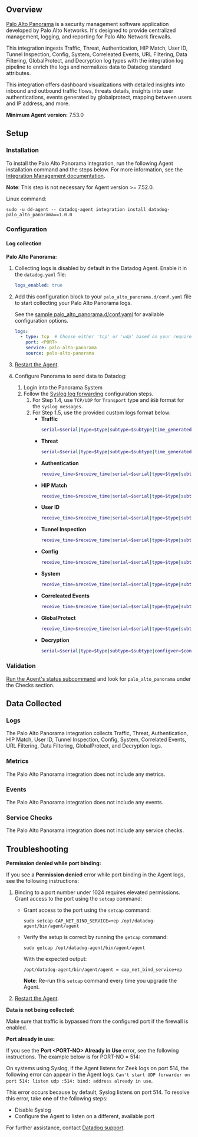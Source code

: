 ## Overview

[Palo Alto Panorama][1] is a security management software application developed by Palo Alto Networks. It's designed to provide centralized management, logging, and reporting for Palo Alto Network firewalls.

This integration ingests Traffic, Threat, Authentication, HIP Match, User ID, Tunnel Inspection, Config, System, Correleated Events, URL Filtering, Data Filtering, GlobalProtect, and Decryption log types with the integration log pipeline to enrich the logs and normalizes data to Datadog standard attributes.

This integration offers dashboard visualizations with detailed insights into inbound and outbound traffic flows, threats details, insights into user authentications, events generated by globalprotect, mapping between users and IP address, and more.

**Minimum Agent version:** 7.53.0

## Setup

### Installation

To install the Palo Alto Panorama integration, run the following Agent installation command and the steps below. For more information, see the [Integration Management documentation][2].

**Note**: This step is not necessary for Agent version >= 7.52.0.

Linux command:
  ```shell
  sudo -u dd-agent -- datadog-agent integration install datadog-palo_alto_panorama==1.0.0
  ```

### Configuration

#### Log collection

**Palo Alto Panorama:**

1. Collecting logs is disabled by default in the Datadog Agent. Enable it in the `datadog.yaml` file:

   ```yaml
   logs_enabled: true
   ```

2. Add this configuration block to your `palo_alto_panorama.d/conf.yaml` file to start collecting your Palo Alto Panorama logs.

   See the [sample palo_alto_panorama.d/conf.yaml][3] for available configuration options.

   ```yaml
   logs:
     - type: tcp  # Choose either 'tcp' or 'udp' based on your requirements
       port: <PORT>
       service: palo-alto-panorama
       source: palo-alto-panorama
   ```

3. [Restart the Agent][4].

4. Configure Panorama to send data to Datadog:
   1. Login into the Panorama System
   2. Follow the [Syslog log forwarding][5] configuration steps.
      1. For Step 1.4, use `TCP/UDP` for `Transport` type and `BSD` format for the `syslog messages`.
      2. For Step 1.5, use the provided custom logs format below:
         - **Traffic**
            ```sh
            serial=$serial|type=$type|subtype=$subtype|time_generated=$cef-formatted-time_generated|src=$src|dst=$dst|natsrc=$natsrc|natdst=$natdst|rule=$rule|suser=$srcuser|duser=$dstuser|app=$app|vsys=$vsys|from=$from|to=$to|inboundif=$inbound_if|outboundif=$outbound_if|logset=$logset|sessionid=$sessionid|repeatcnt=$repeatcnt|sport=$sport|dport=$dport|natsport=$natsport|natdport=$natdport|flags=$flags|proto=$proto|act=$action|bytes=$bytes|bytes_sent=$bytes_sent|bytes_received=$bytes_received|pkt=$packets|start=$start|elapsed=$elapsed|cat=$category|seq=$seqno|actflag=$actionflags|sloc=$srcloc|dloc=$dstloc|pktsent=$pkts_sent|pktrcvd=$pkts_received|sessionendreason=$session_end_reason|vsysname=$vsys_name|dvc=$device_name|actsrc=$action_source|suuid=$src_uuid|duuid=$dst_uuid|tunnelid=$tunnelid|monitortag=$monitortag|parentid=$parent_session_id|parentst=$parent_start_time|tunnel=$tunnel|associd=$assoc_id|chunk=$chunks|chunksent=$chunks_sent|chunkrcvd=$chunks_received|ruleuuid=$rule_uuid|http2conn=$http2_connection|appflap=$link_change_count|policyid=$policy_id|dynusrgrp=$dynusergroup_name|xffip=$xff_ip|scat=$src_category|sprofile=$src_profile|smodel=$src_model|sven=$src_vendor|sosfam=$src_osfamily|sosver=$src_osversion|shost=$src_host|smac=$src_mac|dcat=$dst_category|dprofile=$dst_profile|dmodel=$dst_model|dven=$dst_vendor|dosfam=$dst_osfamily|dosver=$dst_osversion|dhost=$dst_host|dmac=$dst_mac|contid=$container_id|podnamespace=$pod_namespace|podname=$pod_name|sedl=$src_edl|dedl=$dst_edl|hostid=$hostid|srnum=$serialnumber|sessionown=$session_owner|subcatapp=$subcategory_of_app|appcat=$category_of_app|apptech=$technology_of_app|apprisk=$risk_of_app|appchar=$characteristic_of_app|appcont=$container_of_app|tunneledapp=$tunneled_app|appsaas=$is_saas_of_app|appstate=$sanctioned_state_of_app|offloaded=$offloaded|flowtype=$flow_type|cluster=$cluster_name|link=$link_switches|sdag=$src_dag|ddag=$dst_dag
            ```
         - **Threat**
            ```sh
            serial=$serial|type=$type|subtype=$subtype|time_generated=$cef-formatted-time_generated|src=$src|dst=$dst|natsrc=$natsrc|natdst=$natdst|rule=$rule|suser=$srcuser|duser=$dstuser|app=$app|vsys=$vsys|from=$from|to=$to|inboundif=$inbound_if|outboundif=$outbound_if|logset=$logset|sessionid=$sessionid|repeatcnt=$repeatcnt|sport=$sport|dport=$dport|natsport=$natsport|natdport=$natdport|flags=$flags|proto=$proto|act=$action|misc=$misc|threatid=$threatid|cat=$category|severity=$severity|dir=$direction|seqno=$seqno|actflags=$actionflags|sloc=$srcloc|dloc=$dstloc|contenttype=$contenttype|pcapip=$pcap_id|filedigest=$filedigest|cloud=$cloud|urlidx=$url_idx|useragent=$user_agent|filetype=$filetype|xff=$xff|ref=$referer|sender=$sender|sub=$subject|recipient=$recipient|reportid=$reportid|vsysname=$vsys_name|dvc=$device_name|suuid=$src_uuid|duuid=$dst_uuid|http_method=$http_method|tunnelid=$tunnel_id|monitortag=$monitortag|tunnel=$tunnel|thrcategory=$thr_category|contentver=$contentver|ppid=$ppid|httpheaders=$http_headers|urlcategory=$url_category_list|ruleuuid=$rule_uuid|http2conn=$http2_connection|dynusrgrp=$dynusergroup_name|xffip=$xff_ip|scat=$src_category|sprofile=$src_profile|smodel=$src_model|sven=$src_vendor|sosfam=$src_osfamily|sosver=$src_osversion|shost=$src_host|smac=$src_mac|dcat=$dst_category|dprofile=$dst_profile|dmodel=$dst_model|dven=$dst_vendor|dosfam=$dst_osfamily|dosver=$dst_osversion|dhost=$dst_host|dmac=$dst_mac|contid=$container_id|podnamespace=$pod_namespace|podname=$pod_name|hostid=$hostid|srnum=$serialnumber|reason=$reason|justification=$justification|subcatApp=$subcategory_of_app|appcat=$category_of_app|apptech=$technology_of_app|apprisk=$risk_of_app|appchar=$characteristic_of_app|appcont=$container_of_app|tunneledapp=$tunneled_app|appsaas=$is_saas_of_app|appstate=$sanctioned_state_of_app|cloudreportid=$cloud_reportid|cluster=$cluster_name|flowtype=$flow_type
            ```
         - **Authentication**
            ```sh
            receive_time=$receive_time|serial=$serial|type=$type|subtype=$subtype|time_generated=$cef-formatted-time_generated|vsys=$vsys|ip=$ip|user=$user|normalize_user=$normalize_user|object=$object|authpolicy=$authpolicy|repeatcnt=$repeatcnt|authid=$authid|vendor=$vendor|logset=$logset|serverprofile=$serverprofile|desc=$desc|clienttype=$clienttype|event=$event|factorno=$factorno|seqno=$seqno|actionflags=$actionflags|dg_hier_level_1=$dg_hier_level_1|dg_hier_level_2=$dg_hier_level_2|dg_hier_level_3=$dg_hier_level_3|dg_hier_level_4=$dg_hier_level_4|vsys_name=$vsys_name|device_name=$device_name|vsys_id=$vsys_id|authproto=$authproto|rule_uuid=$rule_uuid|high_res_timestamp=$high_res_timestamp|src_category=$src_category|src_profile=$src_profile|src_model=$src_model|src_vendor=$src_vendor|src_osfamily=$src_osfamily|src_osversion=$src_osversion|src_host=$src_host|src_mac=$src_mac|region=$region|user_agent=$user_agent|sessionid=$sessionid|cluster_name=$cluster_name
            ```
         - **HIP Match**
            ```sh
            receive_time=$receive_time|serial=$serial|type=$type|subtype=$subtype|time_generated=$cef-formatted-time_generated|srcuser=$srcuser|vsys=$vsys|machinename=$machinename|os=$os|src=$src|matchname=$matchname|repeatcnt=$repeatcnt|matchtype=$matchtype|seqno=$seqno|actionflags=$actionflags|dg_hier_level_1=$dg_hier_level_1|dg_hier_level_2=$dg_hier_level_2|dg_hier_level_3=$dg_hier_level_3|dg_hier_level_4=$dg_hier_level_4|vsys_name=$vsys_name|device_name=$device_name|vsys_id=$vsys_id|srcipv6=$srcipv6|hostid=$hostid|serialnumber=$serialnumber|mac=$mac|high_res_timestamp=$high_res_timestamp|cluster_name=$cluster_name
            ```
         - **User ID**
            ```sh
            receive_time=$receive_time|serial=$serial|type=$type|subtype=$subtype|time_generated=$cef-formatted-time_generated|vsys=$vsys|ip=$ip|user=$user|datasourcename=$datasourcename|eventid=$eventid|repeatcnt=$repeatcnt|timeout=$timeout|beginport=$beginport|endport=$endport|datasource=$datasource|datasourcetype=$datasourcetype|seqno=$seqno|actionflags=$actionflags|dg_hier_level_1=$dg_hier_level_1|dg_hier_level_2=$dg_hier_level_2|dg_hier_level_3=$dg_hier_level_3|dg_hier_level_4=$dg_hier_level_4|vsys_name=$vsys_name|device_name=$device_name|vsys_id=$vsys_id|factortype=$factortype|factorcompletiontime=$factorcompletiontime|factorno=$factorno|ugflags=$ugflags|userbysource=$userbysource|tag_name=$tag_name|high_res_timestamp=$high_res_timestamp|origindatasource=$origindatasource|cluster_name=$cluster_name
            ```
         - **Tunnel Inspection**
            ```sh
            receive_time=$receive_time|serial=$serial|type=$type|subtype=$subtype|time_generated=$cef-formatted-time_generated|src=$src|dst=$dst|natsrc=$natsrc|natdst=$natdst|rule=$rule|srcuser=$srcuser|dstuser=$dstuser|app=$app|vsys=$vsys|from=$from|to=$to|inbound_if=$inbound_if|outbound_if=$outbound_if|logset=$logset|sessionid=$sessionid|repeatcnt=$repeatcnt|sport=$sport|dport=$dport|natsport=$natsport|natdport=$natdport|flags=$flags|proto=$proto|act=$action|severity=$severity|seqno=$seqno|actionflags=$actionflags|srcloc=$srcloc|dstloc=$dstloc|dg_hier_level_1=$dg_hier_level_1|dg_hier_level_2=$dg_hier_level_2|dg_hier_level_3=$dg_hier_level_3|dg_hier_level_4=$dg_hier_level_4|vsys_name=$vsys_name|device_name=$device_name|tunnelid=$tunnelid|monitortag=$monitortag|parent_session_id=$parent_session_id|parent_start_time=$parent_start_time|tunnel=$tunnel|bytes=$bytes|bytes_sent=$bytes_sent|bytes_received=$bytes_received|pkt=$packets|pkts_sent=$pkts_sent|pkts_received=$pkts_received|max_encap=$max_encap|unknown_proto=$unknown_proto|strict_check=$strict_check|tunnel_fragment=$tunnel_fragment|sessions_created=$sessions_created|sessions_closed=$sessions_closed|session_end_reason=$session_end_reason|action_source=$action_source|start=$start|elapsed=$elapsed|tunnel_insp_rule=$tunnel_insp_rule|remote_user_ip=$remote_user_ip|remote_user_id=$remote_user_id|rule_uuid=$rule_uuid|pcap_id=$pcap_id|dynusergroup_name=$dynusergroup_name|src_edl=$src_edl|dst_edl=$dst_edl|high_res_timestamp=$high_res_timestamp|nssai_sd=$nssai_sd|nssai_sst=$nssai_sst|pdu_session_id=$pdu_session_id|subcategory_of_app=$subcategory_of_app|category_of_app=$category_of_app|technology_of_app=$technology_of_app|risk_of_app=$risk_of_app|characteristic_of_app=$characteristic_of_app|container_of_app=$container_of_app|is_saas_of_app=$is_saas_of_app|sanctioned_state_of_app=$sanctioned_state_of_app|cluster_name=$cluster_name
            ```
         - **Config**
            ```sh
            receive_time=$receive_time|serial=$serial|type=$type|subtype=$subtype|time_generated=$cef-formatted-time_generated|host=$host|vsys=$vsys|cmd=$cmd|admin=$admin|client=$client|result=$result|path=$path|seqno=$seqno|actionflags=$actionflags|dg_hier_level_1=$dg_hier_level_1|dg_hier_level_2=$dg_hier_level_2|dg_hier_level_3=$dg_hier_level_3|dg_hier_level_4=$dg_hier_level_4|vsys_name=$vsys_name|device_name=$device_name|dg_id=$dg_id|comment=$comment|high_res_timestamp=$high_res_timestamp|before-change-detail=$before-change-detail|after-change-detail=$after-change-detail
            ```
         - **System**
            ```sh
            receive_time=$receive_time|serial=$serial|type=$type|subtype=$subtype|time_generated=$cef-formatted-time_generated|vsys=$vsys|eventid=$eventid|object=$object|module=$module|severity=$severity|opaque=$opaque|seqno=$seqno|actionflags=$actionflags|dg_hier_level_1=$dg_hier_level_1|dg_hier_level_2=$dg_hier_level_2|dg_hier_level_3=$dg_hier_level_3|dg_hier_level_4=$dg_hier_level_4|vsys_name=$vsys_name|device_name=$device_name|high_res_timestamp=$high_res_timestamp
            ```
         - **Correleated Events**
            ```sh
            receive_time=$receive_time|serial=$serial|type=$type|subtype=$subtype|time_generated=$cef-formatted-time_generated|src=$src|srcuser=$srcuser|vsys=$vsys|category=$category|severity=$severity|dg_hier_level_1=$dg_hier_level_1|dg_hier_level_2=$dg_hier_level_2|dg_hier_level_3=$dg_hier_level_3|dg_hier_level_4=$dg_hier_level_4|vsys_name=$vsys_name|device_name=$device_name|vsys_id=$vsys_id|objectname=$objectname|object_id=$object_id|evidence=$evidence
            ```
         - **GlobalProtect**
            ```sh
            receive_time=$receive_time|serial=$serial|type=$type|subtype=$subtype|time_generated=$cef-formatted-time_generated|vsys=$vsys|eventid=$eventid|stage=$stage|auth_method=$auth_method|tunnel_type=$tunnel_type|srcuser=$srcuser|srcregion=$srcregion|machinename=$machinename|public_ip=$public_ip|public_ipv6=$public_ipv6|private_ip=$private_ip|private_ipv6=$private_ipv6|hostid=$hostid|serialnumber=$serialnumber|client_ver=$client_ver|client_os=$client_os|client_os_ver=$client_os_ver|repeatcnt=$repeatcnt|reason=$reason|error=$error|opaque=$opaque|status=$status|location=$location|login_duration=$login_duration|connect_method=$connect_method|error_code=$error_code|portal=$portal|seqno=$seqno|actionflags=$actionflags|selection_type=$selection_type|response_time=$response_time|priority=$priority|attempted_gateways=$attempted_gateways|gateway=$gateway|dg_hier_level_1=$dg_hier_level_1|dg_hier_level_2=$dg_hier_level_2|dg_hier_level_3=$dg_hier_level_3|dg_hier_level_4=$dg_hier_level_4|vsys_name=$vsys_name|device_name=$device_name|vsys_id=$vsys_id|cluster_name=$cluster_name
            ```
         - **Decryption**
            ```sh
            serial=$serial|type=$type|subtype=$subtype|configver=$config_ver|time_generated=$cef-formatted-time_generated|src=$src|dst=$dst|natsrc=$natsrc|natdst=$natdst|rule=$rule|suser=$srcuser|duser=$dstuser|app=$app|vsys=$vsys|from=$from|to=$to|inboundif=$inbound_if|outboundif=$outbound_if|logset=$logset|time_received=$time_received|sessionid=$sessionid|repeatcnt=$repeatcnt|sport=$sport|dport=$dport|natsport=$natsport|natdport=$natdport|flags=$flags|proto=$proto|act=$action|tunnel=$tunnel|suuid=$src_uuid|duuid=$dst_uuid|ruleuuid=$rule_uuid|hsstagec2f=$hs_stage_c2f|hsstagef2s=$hs_stage_f2s|tlsver=$tls_version|tlskeyxchg=$tls_keyxchg|tlsenc=$tls_enc|tlsauth=$tls_auth|policyname=$policy_name|eccurve=$ec_curve|errindex=$err_index|rootstatus=$root_status|chainstatus=$chain_status|proxytype=$proxy_type|certserial=$cert_serial|fingerprint=$fingerprint|notbefore=$notbefore|notafter=$notafter|certver=$cert_ver|certsize=$cert_size|cnlen=$cn_len|issuerlen=$issuer_len|rootcnlen=$rootcn_len|snilen=$sni_len|certflags=$cert_flags|cn=$cn|issuercn=$issuer_cn|rootcn=$root_cn|sni=$sni|err=$error|contid=$container_id|podnamespace=$pod_namespace|podname=$pod_name|sedl=$src_edl|dedl=$dst_edl|scat=$src_category|sprofile=$src_profile|smodel=$src_model|sven=$src_vendor|src_osfamily=$src_osfamily|sosver=$src_osversion|shost=$src_host|smac=$src_mac|dcat=$dst_category|dprofile=$dst_profile|dmodel=$dst_model|dven=$dst_vendor|dosfam=$dst_osfamily|dosver=$dst_osversion|dhost=$dst_host|dmac=$dst_mac|seqno=$seqno|actflag=$actionflags|vsysname=$vsys_name|dvc=$device_name|vsysid=$vsys_id|appsubcat=$subcategory_of_app|appcat=$category_of_app|apptech=$technology_of_app|apprisk=$risk_of_app|appchar=$characteristic_of_app|appcont=$container_of_app|appsaas=$is_saas_of_app|appstate=$sanctioned_state_of_app|cluster=$cluster_name|sdag=$src_dag|ddag=$dst_dag
            ```


### Validation

[Run the Agent's status subcommand][6] and look for `palo_alto_panorama` under the Checks section.

## Data Collected

### Logs

The Palo Alto Panorama integration collects Traffic, Threat, Authentication, HIP Match, User ID, Tunnel Inspection, Config, System, Correlated Events, URL Filtering, Data Filtering, GlobalProtect, and Decryption logs.

### Metrics

The Palo Alto Panorama integration does not include any metrics.

### Events

The Palo Alto Panorama integration does not include any events.

### Service Checks

The Palo Alto Panorama integration does not include any service checks.

## Troubleshooting

**Permission denied while port binding:**

If you see a **Permission denied** error while port binding in the Agent logs, see the following instructions:

   1. Binding to a port number under 1024 requires elevated permissions. Grant access to the port using the `setcap` command:

      - Grant access to the port using the `setcap` command:

         ```shell
         sudo setcap CAP_NET_BIND_SERVICE=+ep /opt/datadog-agent/bin/agent/agent
         ```

      - Verify the setup is correct by running the `getcap` command:

         ```shell
         sudo getcap /opt/datadog-agent/bin/agent/agent
         ```

         With the expected output:

         ```shell
         /opt/datadog-agent/bin/agent/agent = cap_net_bind_service+ep
         ```

         **Note**: Re-run this `setcap` command every time you upgrade the Agent.

   2. [Restart the Agent][4].

**Data is not being collected:**

Make sure that traffic is bypassed from the configured port if the firewall is enabled.

**Port already in use:**

If you see the **Port <PORT-NO\> Already in Use** error, see the following instructions. The example below is for PORT-NO = 514:

On systems using Syslog, if the Agent listens for Zeek logs on port 514, the following error can appear in the Agent logs: `Can't start UDP forwarder on port 514: listen udp :514: bind: address already in use`.

This error occurs because by default, Syslog listens on port 514. To resolve this error, take **one** of the following steps:
- Disable Syslog
- Configure the Agent to listen on a different, available port

For further assistance, contact [Datadog support][7].

[1]: https://www.paloaltonetworks.com/network-security/panorama
[2]: https://docs.datadoghq.com/agent/guide/integration-management/?tab=linux#install
[3]: https://github.com/DataDog/integrations-core/blob/master/palo_alto_panorama/datadog_checks/palo_alto_panorama/data/conf.yaml.example
[4]: https://docs.datadoghq.com/agent/guide/agent-commands/#start-stop-and-restart-the-agent
[5]: https://docs.paloaltonetworks.com/pan-os/11-1/pan-os-admin/monitoring/use-syslog-for-monitoring/configure-syslog-monitoring
[6]: https://docs.datadoghq.com/agent/guide/agent-commands/#agent-status-and-information
[7]: https://docs.datadoghq.com/help/
